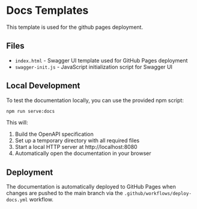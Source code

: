 # Docs Templates

This template is used for the github pages deployment.

## Files

- `index.html` - Swagger UI template used for GitHub Pages deployment
- `swagger-init.js` - JavaScript initialization script for Swagger UI

## Local Development

To test the documentation locally, you can use the provided npm script:

```bash
npm run serve:docs
```

This will:
1. Build the OpenAPI specification
2. Set up a temporary directory with all required files
3. Start a local HTTP server at http://localhost:8080
4. Automatically open the documentation in your browser

## Deployment

The documentation is automatically deployed to GitHub Pages when changes are pushed to the main branch via the `.github/workflows/deploy-docs.yml` workflow. 